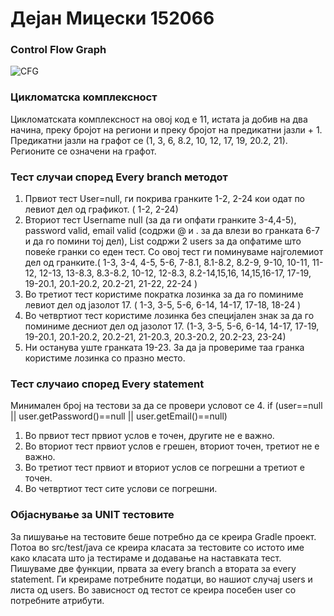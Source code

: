 # Дејан Мицески 152066

###  Control Flow Graph


![CFG](https://github.com/miceskidejan/SI_2023_lab2_152066/assets/66867418/91ae4e27-af01-43bc-8653-e8c73b51cbb8)

### Цикломатска комплексност

Цикломатската комплексност на овој код е 11, истата ја добив на два начина, преку бројот на региони и преку бројот на предикатни јазли + 1. Предикатни јазли на графот се (1, 3, 6, 8.2, 10, 12, 17, 19, 20.2, 21). Регионите се означени на графот.

### Тест случаи според Every branch методот

1. Првиот тест User=null, ги покрива гранките 1-2, 2-24 кои одат по левиот дел од графикот. ( 1-2, 2-24)
2. Вториот тест Username null (за да ги опфати гранките 3-4,4-5), password valid, email valid (содржи @ и . за да влези во гранката 6-7 и да го помини тој дел), List<Users> содржи 2 users за да опфатиме што повеќе гранки со еден тест. Со овој тест ги поминуваме најголемиот дел од гранките.( 1-3, 3-4, 4-5, 5-6, 7-8.1, 8.1-8.2, 8.2-9, 9-10, 10-11, 11-12, 12-13, 13-8.3, 8.3-8.2, 10-12, 12-8.3, 8.2-14,15,16, 14,15,16-17, 17-19, 19-20.1, 20.1-20.2, 20.2-21, 21-22, 22-24 )
3. Во третиот тест користиме пократка лозинка за да го поминиме левиот дел од јазолот 17. ( 1-3, 3-5, 5-6, 6-14, 14-17, 17-18, 18-24 )
4. Во четвртиот тест користиме лозинка без специјален знак за да го поминиме десниот дел од јазолот 17. (1-3, 3-5, 5-6, 6-14, 14-17, 17-19, 19-20.1, 20.1-20.2, 20.2-21, 21-20.3, 20.3-20.2, 20.2-23, 23-24)
5. Ни останува уште гранката 19-23. За да ја провериме таа гранка користиме лозинка со празно место.
  
### Тест случаио според Every statement
  
Минимален број на тестови за да се провери условот се 4.  if (user==null || user.getPassword()==null || user.getEmail()==null)
  1. Во првиот тест првиот услов е точен, другите не е важно.
  2. Во вториот тест првиот услов е грешен, вториот точен, третиот не е важно.
  3. Во третиот тест првиот и вториот услов се погрешни а третиот е точен.
  4. Во четвртиот тест сите услови се погрешни.
  
### Објаснување за UNIT тестовите
  
  За пишување на тестовите беше потребно да се креира Gradle проект. Потоа во src/test/java се креира класата за тестовите со истото име како класата што ја тестираме и додавање на наставката тест. Пишуваме две функции, првата за every branch а втората за every statement. Ги креираме потребните податци, во нашиот случај users и листа од users. Во зависност од тестот се креира посебен user со потребните атрибути.
  
  

  
